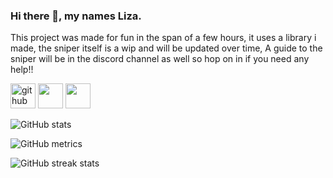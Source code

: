 ### Hi there 👋, my names Liza.
This project was made for fun in the span of a few hours, it uses a library i made, the sniper itself is a wip and will be updated over time, A guide to the sniper will be in the discord channel as well so hop on in if you need any help!!

[<img src='https://cdn.jsdelivr.net/npm/simple-icons@3.0.1/icons/github.svg' alt='github' height='40'>](https://github.com/Liza-Developer) [<img src='https://media.discordapp.net/attachments/921132825795776543/923000535622238228/alt_cropped.png' height='40'>](https://droptime.site/) [<img src='https://avatarcropper.com/693c6543-78a9-4f67-8b3a-65d5dd939e2f' height='40'>](https://discord.gg/usZQYuXdeU)

![GitHub stats](https://github-readme-stats.vercel.app/api?username=Liza-Developer&show_icons=true)  

![GitHub metrics](https://metrics.lecoq.io/Liza-Developer)  

![GitHub streak stats](https://github-readme-streak-stats.herokuapp.com/?user=Liza-Developer)  

